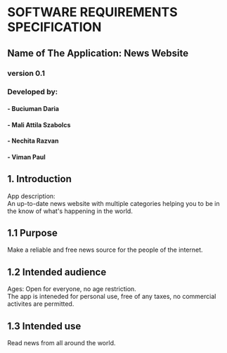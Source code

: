 # SOFTWARE REQUIREMENTS SPECIFICATION

## Name of The Application: News Website

### version 0.1

### Developed by:

#### - Buciuman Daria

#### - Mali Attila Szabolcs

#### - Nechita Razvan

#### - Viman Paul

## 1. Introduction

App description:  
 An up-to-date news website with multiple categories helping you to be in the know of what's happening in the world.

## 1.1 Purpose
   Make a reliable and free news source for the people of the internet.  

## 1.2 Intended audience
   Ages: Open for everyone, no age restriction.  
   The app is inteneded for personal use, free of any taxes, no commercial activites are permitted.  


## 1.3 Intended use
   Read news from all around the world.  
